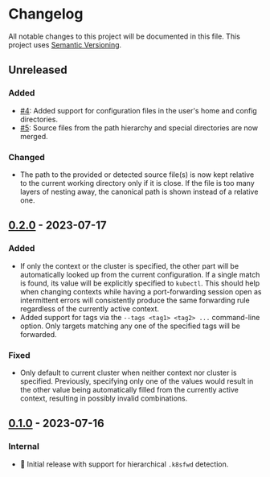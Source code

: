 # Changelog

All notable changes to this project will be documented in this file.
This project uses [Semantic Versioning](https://semver.org/spec/v2.0.0.html).

## Unreleased

### Added

- [#4](https://github.com/sunsided/k8sfwd/pull/4):
  Added support for configuration files in the user's home and config directories.
- [#5](https://github.com/sunsided/k8sfwd/pull/5):
  Source files from the path hierarchy and special directories are now merged.

### Changed

- The path to the provided or detected source file(s) is now kept relative to the
  current working directory only if it is close. If the file is too many layers
  of nesting away, the canonical path is shown instead of a relative one.

## [0.2.0] - 2023-07-17

### Added

- If only the context or the cluster is specified, the other part will be automatically
  looked up from the current configuration. If a single match is found, its value will
  be explicitly specified to `kubectl`. This should help when changing contexts while
  having a port-forwarding session open as intermittent errors will consistently
  produce the same forwarding rule regardless of the currently active context.
- Added support for tags via the `--tags <tag1> <tag2> ...` command-line option. Only
  targets matching any one of the specified tags will be forwarded.

### Fixed

- Only default to current cluster when neither context nor cluster is specified.
  Previously, specifying only one of the values would result in the other
  value being automatically filled from the currently active context, resulting in
  possibly invalid combinations.

## [0.1.0] - 2023-07-16

### Internal

- 🎉 Initial release with support for hierarchical `.k8sfwd` detection.

[0.2.0]: https://github.com/sunsided/k8sfwd/releases/tag/0.2.0
[0.1.0]: https://github.com/sunsided/k8sfwd/releases/tag/0.1.0

